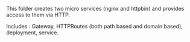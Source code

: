 This folder creates two micro services (nginx and httpbin) and provides access to them via HTTP.

Includes : Gateway, HTTPRoutes (both path based and domain based), deployment, service.